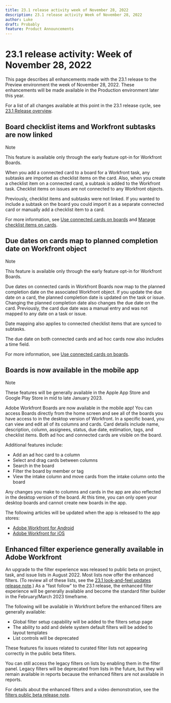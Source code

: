 ```yaml
---
title: 23.1 release activity week of November 28, 2022
description: 23.1 release activity Week of November 28, 2022
author: Luke
draft: Probably
feature: Product Announcements
---
```

# 23.1 release activity: Week of November 28, 2022

This page describes all enhancements made with the 23.1 release to the Preview environment the week of November 28, 2022. These enhancements will be made available in the Production environment later this year.

For a list of all changes available at this point in the 23.1 release cycle, see [23.1 Release overview](/help/quicksilver/product-announcements/product-releases/23.1-release-activity/23-1-release-overview.md).

## Board checklist items and Workfront subtasks are now linked

>[!NOTE]
>
>This feature is available only through the early feature opt-in for Workfront Boards.

When you add a connected card to a board for a Workfront task, any subtasks are imported as checklist items on the card. Also, when you create a checklist item on a connected card, a subtask is added to the Workfront task. Checklist items on issues are not connected to any Workfront objects.

Previously, checklist items and subtasks were not linked. If you wanted to include a subtask on the board you could import it as a separate connected card or manually add a checklist item to a card.

For more information, see [Use connected cards on boards](/help/quicksilver/agile/get-started-with-boards/connected-cards.md) and [Manage checklist items on cards](/help/quicksilver/agile/get-started-with-boards/manage-checklist-items.md).

## Due dates on cards map to planned completion date on Workfront object

>[!NOTE]
>
>This feature is available only through the early feature opt-in for Workfront Boards.

Due dates on connected cards in Workfront Boards now map to the planned completion date on the associated Workfront object. If you update the due date on a card, the planned completion date is updated on the task or issue. Changing the planned completion date also changes the due date on the card. Previously, the card due date was a manual entry and was not mapped to any date on a task or issue.

Date mapping also applies to connected checklist items that are synced to subtasks.

The due date on both connected cards and ad hoc cards now also includes a time field.

For more information, see [Use connected cards on boards](/help/quicksilver/agile/get-started-with-boards/connected-cards.md).

## Boards is now available in the mobile app

>[!NOTE]
>
>These features will be generally available in the Apple App Store and Google Play Store in mid to late January 2023.

Adobe Workfront Boards are now available in the mobile app! You can access Boards directly from the home screen and see all of the boards you have access to in the desktop version of Workfront. In a specific board, you can view and edit all of its columns and cards. Card details include name, description, column, assignees, status, due date, estimation, tags, and checklist items. Both ad hoc and connected cards are visible on the board.

Additional features include:

* Add an ad hoc card to a column
* Select and drag cards between columns
* Search in the board
* Filter the board by member or tag
* View the intake column and move cards from the intake column onto the board

Any changes you make to columns and cards in the app are also reflected in the desktop version of the board. At this time, you can only open your desktop boards and cannot create new boards in the app.

The following articles will be updated when the app is released to the app stores:

* [Adobe Workfront for Android](/help/quicksilver/workfront-basics/mobile-apps/using-the-workfront-mobile-app/workfront-for-android.md)
* [Adobe Workfront for iOS](/help/quicksilver/workfront-basics/mobile-apps/using-the-workfront-mobile-app/workfront-for-ios.md)

## Enhanced filter experience generally available in Adobe Workfront

An upgrade to the filter experience was released to public beta on project, task, and issue lists in August 2022. Most lists now offer the enhanced filters. (To review all of these lists, see the [23.1 look-and-feel updates release note](/help/quicksilver/product-announcements/product-releases/23.1-release-activity/23-1-look-and-feel-updates.md).) As a "fast follow" to the 23.1 release, the enhanced filter experience will be generally available and become the standard filter builder in the February/March 2023 timeframe.

The following will be available in Workfront before the enhanced filters are generally available:

* Global filter setup capability will be added to the filters setup page
* The ability to add and delete system default filters will be added to layout templates
* List controls will be deprecated

These features fix issues related to curated filter lists not appearing correctly in the public beta filters.

You can still access the legacy filters on lists by enabling them in the filter panel. Legacy filters will be deprecated from lists in the future, but they will remain available in reports because the enhanced filters are not available in reports.

For details about the enhanced filters and a video demonstration, see the [filters public beta release note](/help/quicksilver/product-announcements/product-releases/22.4-release-activity/22-4-project-enhancements.md).

